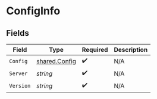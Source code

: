 # ConfigInfo


## Fields

| Field                                                 | Type                                                  | Required                                              | Description                                           |
| ----------------------------------------------------- | ----------------------------------------------------- | ----------------------------------------------------- | ----------------------------------------------------- |
| `Config`                                              | [shared.Config](../../../pkg/models/shared/config.md) | :heavy_check_mark:                                    | N/A                                                   |
| `Server`                                              | *string*                                              | :heavy_check_mark:                                    | N/A                                                   |
| `Version`                                             | *string*                                              | :heavy_check_mark:                                    | N/A                                                   |